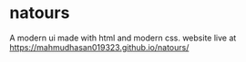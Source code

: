# natours
A modern ui made with html and modern css. website live at https://mahmudhasan019323.github.io/natours/
